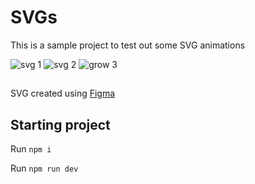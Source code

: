 # SVGs

This is a sample project to test out some SVG animations


![svg 1](https://user-images.githubusercontent.com/13380603/183257739-bf674bc7-c1e0-4ae3-8066-733c777e3fac.gif)
![svg 2](https://user-images.githubusercontent.com/13380603/183257741-e5e2001f-82a0-4838-ac41-3414e8215229.gif)
![grow 3 ](https://user-images.githubusercontent.com/13380603/183257733-afa1df18-7c25-4eb6-97b9-2e1143e89add.gif)


##

SVG created using [Figma](www.figma.com/)




## Starting project


Run `npm i` 

Run `npm run dev` 


